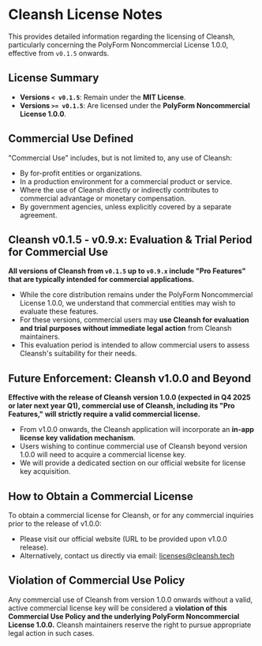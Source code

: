 # Cleansh License Notes

This provides detailed information regarding the licensing of Cleansh, particularly concerning the PolyForm Noncommercial License 1.0.0, effective from `v0.1.5` onwards.

## License Summary

* **Versions `< v0.1.5`**: Remain under the **MIT License**.
* **Versions `>= v0.1.5`**: Are licensed under the **PolyForm Noncommercial License 1.0.0**.

## Commercial Use Defined

"Commercial Use" includes, but is not limited to, any use of Cleansh:
* By for-profit entities or organizations.
* In a production environment for a commercial product or service.
* Where the use of Cleansh directly or indirectly contributes to commercial advantage or monetary compensation.
* By government agencies, unless explicitly covered by a separate agreement.

## Cleansh v0.1.5 - v0.9.x: Evaluation & Trial Period for Commercial Use

**All versions of Cleansh from `v0.1.5` up to `v0.9.x` include "Pro Features" that are typically intended for commercial applications.**
* While the core distribution remains under the PolyForm Noncommercial License 1.0.0, we understand that commercial entities may wish to evaluate these features.
* For these versions, commercial users may **use Cleansh for evaluation and trial purposes without immediate legal action** from Cleansh maintainers.
* This evaluation period is intended to allow commercial users to assess Cleansh's suitability for their needs.

## Future Enforcement: Cleansh v1.0.0 and Beyond

**Effective with the release of Cleansh version 1.0.0 (expected in Q4 2025 or later next year Q1), commercial use of Cleansh, including its "Pro Features," will strictly require a valid commercial license.**
* From v1.0.0 onwards, the Cleansh application will incorporate an **in-app license key validation mechanism**.
* Users wishing to continue commercial use of Cleansh beyond version 1.0.0 will need to acquire a commercial license key.
* We will provide a dedicated section on our official website for license key acquisition.

## How to Obtain a Commercial License

To obtain a commercial license for Cleansh, or for any commercial inquiries prior to the release of v1.0.0:
* Please visit our official website (URL to be provided upon v1.0.0 release).
* Alternatively, contact us directly via email: [licenses@cleansh.tech](mailto:cleansshh@gmail.com)

## Violation of Commercial Use Policy

Any commercial use of Cleansh from version 1.0.0 onwards without a valid, active commercial license key will be considered a **violation of this Commercial Use Policy and the underlying PolyForm Noncommercial License 1.0.0.** Cleansh maintainers reserve the right to pursue appropriate legal action in such cases.